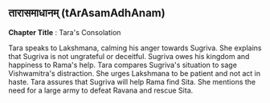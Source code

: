 ## तारासमाधानम् (tArAsamAdhAnam)
**Chapter Title** : Tara's Consolation

Tara speaks to Lakshmana, calming his anger towards Sugriva. She explains that Sugriva is not ungrateful or deceitful. Sugriva owes his kingdom and happiness to Rama's help. Tara compares Sugriva's situation to sage Vishwamitra's distraction. She urges Lakshmana to be patient and not act in haste. Tara assures that Sugriva will help Rama find Sita. She mentions the need for a large army to defeat Ravana and rescue Sita.